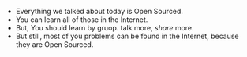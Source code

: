 * Everything we talked about today is Open Sourced.
* You can learn all of those in the Internet.
* But, You should learn by gruop. talk more, _share_ more.
* But still, most of you problems can be found in the Internet, because they are Open Sourced.
